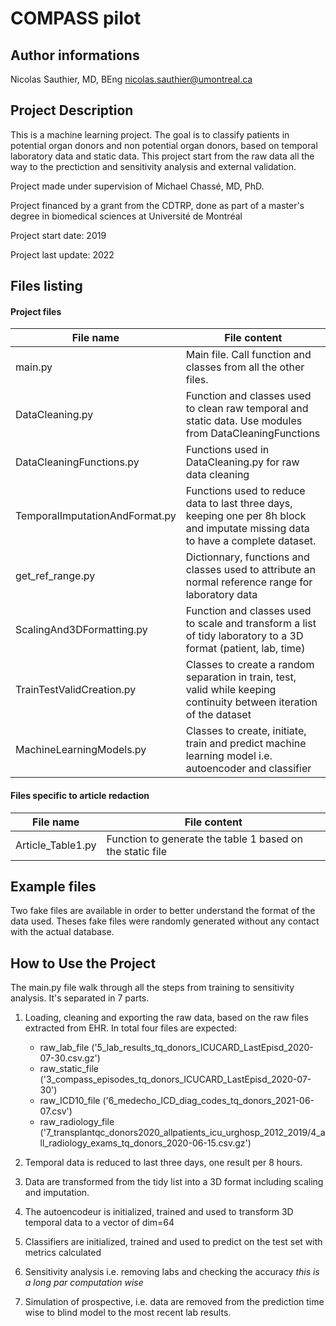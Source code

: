 # COMPASS pilot

## Author informations
Nicolas Sauthier, MD, BEng
nicolas.sauthier@umontreal.ca


## Project Description
This is a machine learning project. The goal is to classify patients in potential organ donors and non potential organ donors, based on temporal laboratory data and static data. This project start from the raw data all the way to the prectiction and sensitivity analysis and external validation.

Project made under supervision of Michael Chassé, MD, PhD.

Project financed by a grant from the CDTRP, done as part of a master's degree in biomedical sciences at Université de Montréal

Project start date: 2019

Project last update: 2022

## Files listing

#### Project files

|File name|File content|
|---|---|
|main.py|Main file. Call function and classes from all the other files.|
|DataCleaning.py|Function and classes used to clean raw temporal and static data. Use modules from DataCleaningFunctions|
|DataCleaningFunctions.py|Functions used in DataCleaning.py for raw data cleaning|
|TemporalImputationAndFormat.py|Functions used to reduce data to last three days, keeping one per 8h block and imputate missing data to have a complete dataset.|
|get_ref_range.py|Dictionnary, functions and classes used to attribute an normal reference range for laboratory data|
|ScalingAnd3DFormatting.py|Function and classes used to scale and transform a list of tidy laboratory to a 3D format (patient, lab, time)|
|TrainTestValidCreation.py|Classes to create a random separation in train, test, valid while keeping continuity between iteration of the dataset|
|MachineLearningModels.py|Classes to create, initiate, train and predict machine learning model i.e. autoencoder and classifier|


#### Files specific to article redaction
|File name|File content|
|---|---|
|Article_Table1.py|Function to generate the table 1 based on the static file|

## Example files
Two fake files are available in order to better understand the format of the data used. Theses fake files were randomly generated without any contact with the actual database.

## How to Use the Project

The main.py file walk through all the steps from training to sensitivity analysis. It's separated in 7 parts.

1. Loading, cleaning and exporting the raw data, based on the raw files extracted from EHR.
	In total four files are expected: 
	* raw_lab_file ('5_lab_results_tq_donors_ICUCARD_LastEpisd_2020-07-30.csv.gz')
	* raw_static_file ('3_compass_episodes_tq_donors_ICUCARD_LastEpisd_2020-07-30')
	* raw_ICD10_file ('6_medecho_ICD_diag_codes_tq_donors_2021-06-07.csv')
	* raw_radiology_file ('7_transplantqc_donors2020_allpatients_icu_urghosp_2012_2019/4_all_radiology_exams_tq_donors_2020-06-15.csv.gz')

2. Temporal data is reduced to last three days, one result per 8 hours.
3. Data are transformed from the tidy list into a 3D format including scaling and imputation.
4. The autoencodeur is initialized, trained and used to transform 3D temporal data to a vector of dim=64
5. Classifiers are initialized, trained and used to predict on the test set with metrics calculated
6. Sensitivity analysis i.e. removing labs and checking the accuracy *this is a long par computation wise*
7. Simulation of prospective, i.e. data are removed from the prediction time wise to blind model to the most recent lab results.



